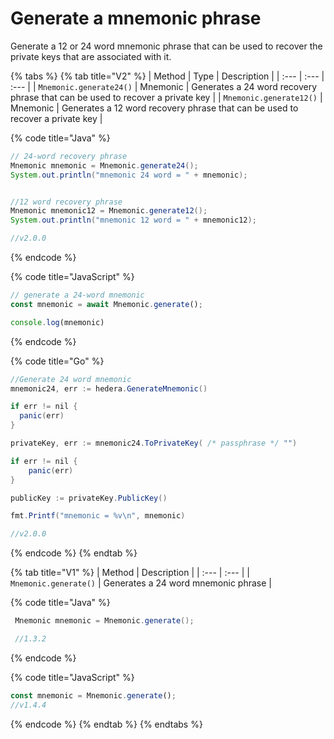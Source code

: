 # Generate a mnemonic phrase

Generate a 12 or 24 word mnemonic phrase that can be used to recover the private keys that are associated with it.

{% tabs %}
{% tab title="V2" %}
| Method | Type | Description |
| :--- | :--- | :--- |
| `Mnemonic.generate24()` | Mnemonic | Generates a 24 word recovery phrase that can be used to recover a private key |
| `Mnemonic.generate12()` | Mnemonic | Generates a 12 word recovery phrase that can be used to recover a private key |

{% code title="Java" %}
```java
// 24-word recovery phrase
Mnemonic mnemonic = Mnemonic.generate24();
System.out.println("mnemonic 24 word = " + mnemonic);


//12 word recovery phrase
Mnemonic mnemonic12 = Mnemonic.generate12();
System.out.println("mnemonic 12 word = " + mnemonic12);

//v2.0.0
```
{% endcode %}

{% code title="JavaScript" %}
```javascript
// generate a 24-word mnemonic
const mnemonic = await Mnemonic.generate();

console.log(mnemonic)
```
{% endcode %}

{% code title="Go" %}
```java
//Generate 24 word mnemonic
mnemonic24, err := hedera.GenerateMnemonic()

if err != nil {
  panic(err)
}

privateKey, err := mnemonic24.ToPrivateKey( /* passphrase */ "")

if err != nil {
    panic(err)
}

publicKey := privateKey.PublicKey()

fmt.Printf("mnemonic = %v\n", mnemonic)

//v2.0.0
```
{% endcode %}
{% endtab %}

{% tab title="V1" %}
| Method | Description |
| :--- | :--- |
| `Mnemonic.generate()` | Generates a 24 word mnemonic phrase |

{% code title="Java" %}
```java
 Mnemonic mnemonic = Mnemonic.generate();

 //1.3.2
```
{% endcode %}

{% code title="JavaScript" %}
```javascript
const mnemonic = Mnemonic.generate();
//v1.4.4
```
{% endcode %}
{% endtab %}
{% endtabs %}

